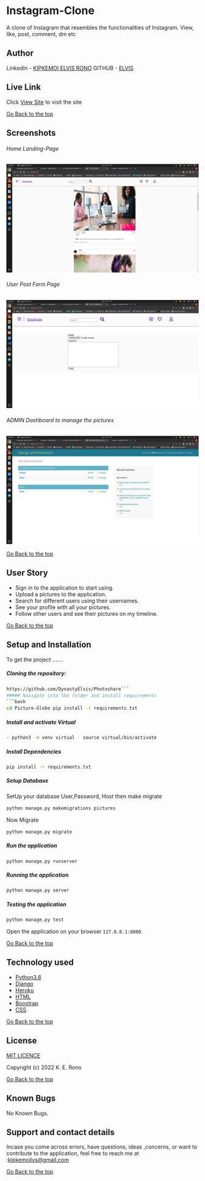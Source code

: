 # Instagram-Clone
A clone of Instagram that resembles the functionalities of Instagram. View, like, post, comment, dm etc

## Author  
  
LinkedIn - [KIPKEMOI ELVIS RONO](https://www.linkedin.com/in/elvis-rono-aa3548209/)
GITHUB - [ELVIS](https://github.com/DynastyElvis)

  
 
##  Live Link  
 Click [View Site](https://elv)  to visit the site


[Go Back to the top](#Instagram-Clone)

  
## Screenshots 
###### Home Landing-Page
 
<img src="https://raw.githubusercontent.com/DynastyElvis/Instagram-Clone/main/insta/static/images/Screenshot%20from%202022-06-04%2010-17-24.png">
 
 ###### User Post Form Page
 <img src="https://raw.githubusercontent.com/DynastyElvis/Instagram-Clone/main/insta/static/images/Screenshot%20from%202022-06-04%2010-17-59.png"> 

 ###### ADMIN Dashboard to manage the pictures
 <img src="https://raw.githubusercontent.com/DynastyElvis/Instagram-Clone/main/insta/static/images/Screenshot%20from%202022-06-04%2010-17-47.png">

[Go Back to the top](#Instagram-Clone)

 
## User Story  
  
* Sign in to the application to start using.  
* Upload a pictures to the application. 
* Search for different users using their usernames.  
* See your profile with all your pictures.  
* Follow other users and see their pictures on my timeline.  


[Go Back to the top](#Instagram-Clone)


## Setup and Installation  
To get the project .......  
  
##### Cloning the repository:  
 ```bash 
https://github.com/DynastyElvis/Photoshare```
##### Navigate into the folder and install requirements  
 ```bash 
cd Picture-Globe pip install -r requirements.txt 
```
##### Install and activate Virtual  
 ```bash 
- python3 -m venv virtual - source virtual/bin/activate  
```  
##### Install Dependencies  
 ```bash 
 pip install -r requirements.txt 
```  
 ##### Setup Database  
  SetUp your database User,Password, Host then make migrate  
 ```bash 
python manage.py makemigrations pictures 
 ``` 
 Now Migrate  
 ```bash 
 python manage.py migrate 
```
##### Run the application  
 ```bash 
 python manage.py runserver 
``` 
##### Running the application  
 ```bash 
 python manage.py server 
```
##### Testing the application  
 ```bash 
 python manage.py test 
```
Open the application on your browser `127.0.0.1:8000`.  
  


[Go Back to the top](#Instagram-Clone)


## Technology used  
  
* [Python3.8](https://www.python.org/)  
* [Django ](https://docs.djangoproject.com/en/2.2/)  
* [Heroku](https://heroku.com)  
* [HTML](https://www.w3schools.com/css/)  
* [Boostrap](https://getbootstrap.com/)  
* [CSS](https://www.w3schools.com/css/)  

[Go Back to the top](#Instagram-Clone)


## License

[MIT LICENCE](https://github.com/DynastyElvis/Instagram-Clone/blob/main/LICENSE)


Copyright (c) 2022 K. E. Rono



[Go Back to the top](#Instagram-Clone)

## Known Bugs

No Known Bugs.

## Support and contact details
 Incase you come across errors, have questions, ideas ,concerns, or want to contribute to the application, feel free to reach me at :kipkemoilvs@gmail.com


[Go Back to the top](#Instagram-Clone)

